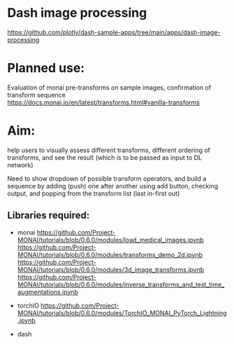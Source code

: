 # Dash image processing

https://github.com/plotly/dash-sample-apps/tree/main/apps/dash-image-processing

# Planned use:
Evaluation of monai pre-transforms on sample images, confirmation of transform sequence
https://docs.monai.io/en/latest/transforms.html#vanilla-transforms

# Aim:
help users to visually assess different transforms, different ordering of transforms, and see the result (which is  to be passed as input to DL network)

Need to show dropdown of possible transform operators, and build a sequence by adding (push) one after another using add button, checking output, and popping from the transform list (last in-first out)

## Libraries required:
* monai
https://github.com/Project-MONAI/tutorials/blob/0.6.0/modules/load_medical_images.ipynb
https://github.com/Project-MONAI/tutorials/blob/0.6.0/modules/transforms_demo_2d.ipynb
https://github.com/Project-MONAI/tutorials/blob/0.6.0/modules/3d_image_transforms.ipynb
https://github.com/Project-MONAI/tutorials/blob/0.6.0/modules/inverse_transforms_and_test_time_augmentations.ipynb

* torchIO
https://github.com/Project-MONAI/tutorials/blob/0.6.0/modules/TorchIO_MONAI_PyTorch_Lightning.ipynb

* dash

